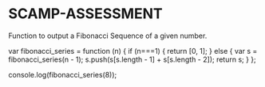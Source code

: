 # SCAMP-ASSESSMENT


Function to output a Fibonacci Sequence of a given number. 



<!DOCTYPE html>
<html>
<head>
  <meta charset="utf-8">
  <title>Fibonacci Series</title>
</head>
<body>

</body>
</html>


var fibonacci_series = function (n) 
{
  if (n===1) 
  {
    return [0, 1];
  } 
  else 
  {
    var s = fibonacci_series(n - 1);
    s.push(s[s.length - 1] + s[s.length - 2]);
    return s;
  }
};

 console.log(fibonacci_series(8));
 
